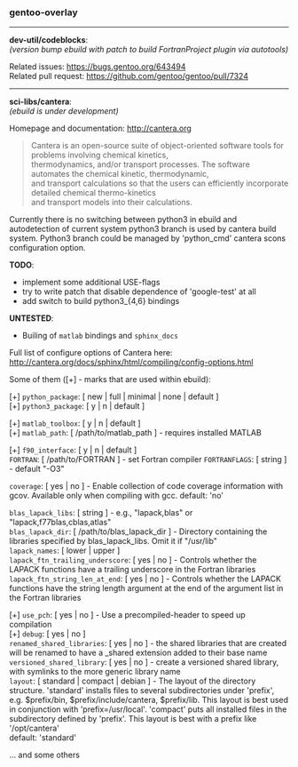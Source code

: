 ### gentoo-overlay

***

**dev-util/codeblocks**:  
*(version bump ebuild with patch to build FortranProject plugin via autotools)*

Related issues: https://bugs.gentoo.org/643494  
Related pull request: https://github.com/gentoo/gentoo/pull/7324

***

**sci-libs/cantera**:  
*(ebuild is under development)*

Homepage and documentation: http://cantera.org

> Cantera is an open-source suite of object-oriented software tools for problems involving chemical kinetics,  
> thermodynamics, and/or transport processes. The software automates the chemical kinetic, thermodynamic,  
> and transport calculations so that the users can efficiently incorporate detailed chemical thermo-kinetics  
> and transport models into their calculations.


Currently there is no switching between python3 in ebuild and autodetection of current system python3 branch is used by cantera build system. Python3 branch could be managed by 'python_cmd' cantera scons configuration option.

**TODO**:
* implement some additional USE-flags
* try to write patch that disable dependence of 'google-test' at all
* add switch to build python3_{4,6} bindings

**UNTESTED**:  
* Builing of `matlab` bindings and `sphinx_docs`


Full list of configure options of Cantera here: 
http://cantera.org/docs/sphinx/html/compiling/config-options.html

Some of them ([+] - marks that are used within ebuild):

[+] `python_package`: [ new | full | minimal | none | default ]  
[+] `python3_package`: [ y | n | default ]

[+] `matlab_toolbox`: [ y | n | default ]  
[+] `matlab_path`: [ /path/to/matlab_path ] - requires installed MATLAB

[+] `f90_interface`: [ y | n | default ]  
`FORTRAN`: [ /path/to/FORTRAN ] - set Fortran compiler 
`FORTRANFLAGS`: [ string ] - default "-O3"

`coverage`: [ yes | no ] - Enable collection of code coverage information with gcov. Available only when compiling with gcc. default: 'no'

`blas_lapack_libs`: [ string ] - e.g., "lapack,blas" or "lapack,f77blas,cblas,atlas"  
`blas_lapack_dir`: [ /path/to/blas_lapack_dir ] - Directory containing the libraries specified by blas_lapack_libs. Omit it if "/usr/lib"  
`lapack_names`: [ lower | upper ]  
`lapack_ftn_trailing_underscore`: [ yes | no ] - Controls whether the LAPACK functions have a trailing underscore in the Fortran libraries  
`lapack_ftn_string_len_at_end`: [ yes | no ] - Controls whether the LAPACK functions have the string length argument at the end of the argument list in the Fortran libraries

[+] `use_pch`: [ yes | no ] - Use a precompiled-header to speed up compilation  
[+] `debug`: [ yes | no ]  
`renamed_shared_libraries`: [ yes | no ] - the shared libraries that are created will be renamed to have a _shared extension added to their base name  
`versioned_shared_library`: [ yes | no ] - create a versioned shared library, with symlinks to the more generic library name  
`layout`: [ standard | compact | debian ] - The layout of the directory structure. 'standard' installs files to several subdirectories under 'prefix', e.g. $prefix/bin, $prefix/include/cantera, $prefix/lib. This layout is best used in conjunction with 'prefix=/usr/local'. 'compact' puts all installed files in the subdirectory defined by 'prefix'. This layout is best with a prefix like '/opt/cantera'  
default: 'standard'

... and some others


